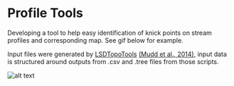 # Profile Tools

Developing a tool to help easy identification of knick points on stream profiles and corresponding map. See gif below for example.

Input files were generated by [LSDTopoTools](https://github.com/LSDtopotools) [(Mudd et al., 2014)](http://onlinelibrary.wiley.com/doi/10.1002/2013JF002981/abstract), input data is structured around outputs from .csv and .tree files from those scripts. 


![alt text](http://recordit.co/LU3Vpvyvpw)